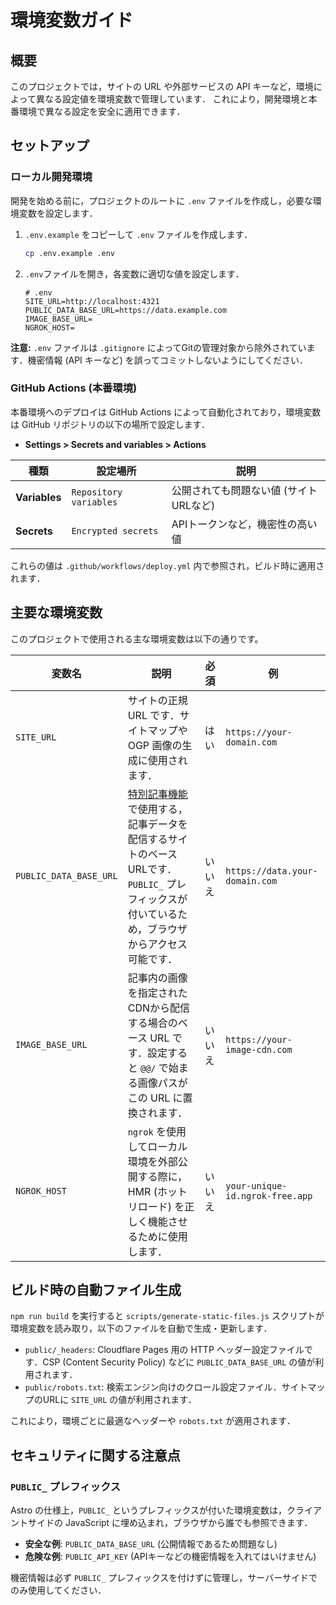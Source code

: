 # 環境変数ガイド

## 概要

このプロジェクトでは，サイトの URL や外部サービスの API キーなど，環境によって異なる設定値を環境変数で管理しています．
これにより，開発環境と本番環境で異なる設定を安全に適用できます．

## セットアップ

### ローカル開発環境

開発を始める前に，プロジェクトのルートに `.env` ファイルを作成し，必要な環境変数を設定します．

1.  `.env.example` をコピーして `.env` ファイルを作成します．

    ```bash
    cp .env.example .env
    ```

2.  `.env`ファイルを開き，各変数に適切な値を設定します．

    ```plaintext
    # .env
    SITE_URL=http://localhost:4321
    PUBLIC_DATA_BASE_URL=https://data.example.com
    IMAGE_BASE_URL=
    NGROK_HOST=
    ```

**注意:** `.env` ファイルは `.gitignore` によってGitの管理対象から除外されています．機密情報 (API キーなど) を誤ってコミットしないようにしてください．

### GitHub Actions (本番環境)

本番環境へのデプロイは GitHub Actions によって自動化されており，環境変数は GitHub リポジトリの以下の場所で設定します．

- **Settings > Secrets and variables > Actions**

| 種類          | 設定場所               | 説明                                   |
| ------------- | ---------------------- | -------------------------------------- |
| **Variables** | `Repository variables` | 公開されても問題ない値 (サイトURLなど) |
| **Secrets**   | `Encrypted secrets`    | APIトークンなど，機密性の高い値        |

これらの値は `.github/workflows/deploy.yml` 内で参照され，ビルド時に適用されます．

## 主要な環境変数

このプロジェクトで使用される主な環境変数は以下の通りです。

| 変数名                 | 説明                                                                                                                                                                  | 必須   | 例                              |
| ---------------------- | --------------------------------------------------------------------------------------------------------------------------------------------------------------------- | ------ | ------------------------------- |
| `SITE_URL`             | サイトの正規 URL です．サイトマップや OGP 画像の生成に使用されます．                                                                                                  | はい   | `https://your-domain.com`       |
| `PUBLIC_DATA_BASE_URL` | [特別記事機能](./special-articles.md) で使用する，記事データを配信するサイトのベースURLです．`PUBLIC_` プレフィックスが付いているため，ブラウザからアクセス可能です． | いいえ | `https://data.your-domain.com`  |
| `IMAGE_BASE_URL`       | 記事内の画像を指定されたCDNから配信する場合のベース URL です．設定すると `@@/` で始まる画像パスがこの URL に置換されます．                                            | いいえ | `https://your-image-cdn.com`    |
| `NGROK_HOST`           | `ngrok` を使用してローカル環境を外部公開する際に，HMR (ホットリロード) を正しく機能させるために使用します．                                                           | いいえ | `your-unique-id.ngrok-free.app` |

## ビルド時の自動ファイル生成

`npm run build` を実行すると `scripts/generate-static-files.js` スクリプトが環境変数を読み取り，以下のファイルを自動で生成・更新します．

- `public/_headers`: Cloudflare Pages 用の HTTP ヘッダー設定ファイルです．CSP (Content Security Policy) などに `PUBLIC_DATA_BASE_URL` の値が利用されます．
- `public/robots.txt`: 検索エンジン向けのクロール設定ファイル．サイトマップのURLに `SITE_URL` の値が利用されます．

これにより，環境ごとに最適なヘッダーや `robots.txt` が適用されます．

## セキュリティに関する注意点

### `PUBLIC_` プレフィックス

Astro の仕様上，`PUBLIC_` というプレフィックスが付いた環境変数は，クライアントサイドの JavaScript に埋め込まれ，ブラウザから誰でも参照できます．

- **安全な例**: `PUBLIC_DATA_BASE_URL` (公開情報であるため問題なし)
- **危険な例**: `PUBLIC_API_KEY` (APIキーなどの機密情報を入れてはいけません)

機密情報は必ず `PUBLIC_` プレフィックスを付けずに管理し，サーバーサイドでのみ使用してください．
